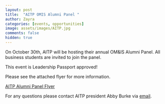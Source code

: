 ```yaml
---
layout: post
title:  "AITP OMIS Alumni Panel "
author: Zayra
categories: [events, opportunities]
image: assets/images/AITP.jpg
comments: false
hidden: true
---
```

On October 30th, AITP will be hosting their annual OM&IS Alumni Panel. All business students are invited to join the panel. 

This event is Leadership Passport approved!

Please see the attached flyer for more information. 

<a class="nav-link" href="{{ site.baseurl }}/assets/pdf/AITP_panel.pdf"><i class="fas fa-info-circle"></i>AITP Alumni Panel Flyer</a>


For any questions please contact AITP president Abby Burke via <a href="mailto: z1788294@students.niu.edu">email</a>. 
